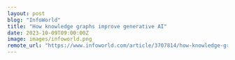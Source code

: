 ```yaml
---
layout: post
blog: "InfoWorld"
title: "How knowledge graphs improve generative AI"
date: 2023-10-09T09:00:00Z
image: images/infoworld.png
remote_url: "https://www.infoworld.com/article/3707814/how-knowledge-graphs-improve-generative-ai.html#tk.rss_applicationdevelopment"
---
```

